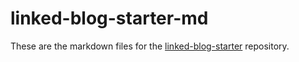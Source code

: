 # linked-blog-starter-md
These are the markdown files for the [linked-blog-starter](https://github.com/matthewwong525/linked-blog-starter) repository.
